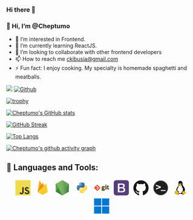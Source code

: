 ### Hi there 👋
### 👋 Hi, I’m @Cheptumo
- 👀 I’m interested in Frontend.
- 🌱 I’m currently learning ReactJS.
- 👯 I’m looking to collaborate with other frontend developers
- 📫 How to reach me ckibusia@gmail.com
- ⚡ Fun fact: I enjoy cooking. My specialty is homemade spaghetti and meatballs.


![](https://visitor-badge.laobi.icu/badge?page_id=calebcheptumo.calebcheptumo) [![Github](https://img.shields.io/github/followers/calebcheptumo?label=Followers&logo=Github)](https://github.com/calebcheptumo)

[![trophy](https://github-profile-trophy.vercel.app/?username=calebcheptumo&theme=onedark)](https://github.com/ryo-ma/github-profile-trophy)


[![Cheptumo's GitHub stats](https://github-readme-stats.vercel.app/api?username=calebcheptumo&count_private=true&theme=tokyonight&showicons=true)]()


[![GitHub Streak](https://github-readme-streak-stats.herokuapp.com/?user=calebcheptumo&theme=dark)](https://git.io/streak-stats)


[![Top Langs](https://github-readme-stats.vercel.app/api/top-langs/?username=calebcheptumo&langs_count=5&theme=tokyonight)]()







[![Cheptumo's github activity graph](https://activity-graph.herokuapp.com/graph?username=calebcheptumo&theme=dracula)](https://github.com/calebcheptumo/github-readme-activity-graph)
## 🧰 Languages and Tools:
<p align="center">
<img src="https://raw.githubusercontent.com/github/explore/80688e429a7d4ef2fca1e82350fe8e3517d3494d/topics/javascript/javascript.png" alt="Javascript" height="40" style="vertical-align:top; margin:4px">
<img src="https://raw.githubusercontent.com/github/explore/80688e429a7d4ef2fca1e82350fe8e3517d3494d/topics/firebase/firebase.png" alt="firebase" height="40" style="vertical-align:top; margin:4px">

<img src="https://raw.githubusercontent.com/github/explore/80688e429a7d4ef2fca1e82350fe8e3517d3494d/topics/nodejs/nodejs.png" alt="node js" height="40" style="vertical-align:top; margin:4px">
<img src="https://raw.githubusercontent.com/github/explore/80688e429a7d4ef2fca1e82350fe8e3517d3494d/topics/python/python.png" alt="Python" height="40" style="vertical-align:top; margin:4px">
<img src="https://raw.githubusercontent.com/github/explore/80688e429a7d4ef2fca1e82350fe8e3517d3494d/topics/git/git.png" alt="git" height="40" style="vertical-align:top; margin:4px">
<img src="https://raw.githubusercontent.com/github/explore/80688e429a7d4ef2fca1e82350fe8e3517d3494d/topics/bootstrap/bootstrap.png" alt="Bootstrap" height="40" style="vertical-align:top; margin:4px">
<img src="https://raw.githubusercontent.com/github/explore/78df643247d429f6cc873026c0622819ad797942/topics/github/github.png" alt="Github" height="40" style="vertical-align:top; margin:4px">
<img src="https://raw.githubusercontent.com/github/explore/80688e429a7d4ef2fca1e82350fe8e3517d3494d/topics/terminal/terminal.png" alt="Terminal" height="40" style="vertical-align:top; margin:4px">
<img src="https://raw.githubusercontent.com/github/explore/80688e429a7d4ef2fca1e82350fe8e3517d3494d/topics/linux/linux.png" alt="Linux" height="40" style="vertical-align:top; margin:4px" alt="Windows" height="40" style="vertical-align:top; margin:4px">
<img src="https://raw.githubusercontent.com/github/explore/80688e429a7d4ef2fca1e82350fe8e3517d3494d/topics/windows/windows.png" alt="Windows" height="40" style="vertical-align:top; margin:4px">


</p>
